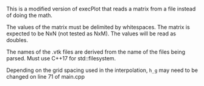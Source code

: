This is a modified version of execPlot that reads a matrix from a file instead of doing the math.

The values of the matrix must be delimited by whitespaces. 
The matrix is expected to be NxN (not tested as NxM).
The values will be read as doubles.

The names of the .vtk files are derived from the name of the files being parsed.
Must use C++17 for std::filesystem.

Depending on the grid spacing used in the interpolation, `h_g` may need to be changed on line 71 of main.cpp